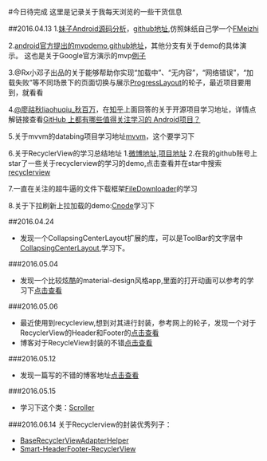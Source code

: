 #今日待完成
这里是记录关于我每天浏览的一些干货信息

##2016.04.13
1.[妹子Android源码分析](http://www.jianshu.com/p/47e72693a302)，[github地址](https://github.com/drakeet/Meizhi),仿照妹纸自己学一个[FMeizhi](https://github.com/baoyachi/fmeizhi)

2.[android官方提出的mvpdemo](http://mp.weixin.qq.com/s?__biz=MzA3ODg4MDk0Ng==&mid=403539764&idx=1&sn=d30d89e6848a8e13d4da0f5639100e5f&scene=0),[github地址](https://github.com/googlesamples/android-architecture/)，其他分支有关于demo的具体演示。
这也是关于Google官方演示的mvp[例子](http://www.judymax.com/)

3.@Rx小邓子出品的关于能够帮助你实现“加载中”、“无内容”，“网络错误”，“加载失败”等不同场景下的页面切换与展示[ProgressLayout](https://github.com/LianjiaTech/ProgressLayout)的轮子，最近项目要用到，就看看

4.[@廖祜秋liaohuqiu_秋百万](http://weibo.com/liaohuqiu?is_all=1)，在[知乎](https://www.zhihu.com/question/23804819/answer/95048897)上面回答的关于开源项目学习地址，详情点解链接查看[GitHub 上都有哪些值得关注学习的 Android项目？](http://www.android-gems.com/)

5.关于mvvm的databing项目学习地址[mvvm](https://github.com/tianzhijiexian/DBinding)，这个要学习下

6.关于RecyclerView的学习总结地址
1.[微博地址](http://weibo.com/u/2675684347?from=feed&loc=nickname),[项目地址]((https://github.com/dinuscxj/RecyclerItemDecoration))
2.在我的github账号上star了一些关于recyclerview的学习的demo,点击查看并在star中搜索[recyclerview](https://github.com/baoyachi)

7.一直在关注的超牛逼的文件下载框架[FileDownloader](https://github.com/lingochamp/FileDownloader)的学习

8.关于下拉刷新上拉加载的demo:[Cnode](https://github.com/TakWolf/CNode-Material-Design/)学习下

##2016.04.24
* 发现一个CollapsingCenterLayout扩展的库，可以是ToolBar的文字居中[CollapsingCenterLayout](https://github.com/anzewei/Android-DesignEx),学习下。

###2016.05.04
* 发现一个比较炫酷的material-design风格app,里面的打开动画可以参考的学习下[点击查看](https://github.com/googlesamples/android-topeka)

###2016.05.06
* 最近使用到recycleview,想到对其进行封装，参考网上的轮子，发现一个对于RecyclerView的Header和Footer的[点击查看](https://github.com/cundong/HeaderAndFooterRecyclerView)
* 博客对于RecycleView封装的不错[点击查看](http://www.jianshu.com/users/f958e66439f0/latest_articles)

###2016.05.12
* 发现一篇写的不错的博客地址[点击查看](http://blog.csdn.net/liaoinstan)

###2016.05.15
* 学习下这个类：[Scroller](http://developer.android.com/intl/zh-cn/reference/android/widget/Scroller.html)

###2016.06.14
关于Recyclerview的封装优秀列子：
* [BaseRecyclerViewAdapterHelper](https://github.com/CymChad/BaseRecyclerViewAdapterHelper)
* [Smart-HeaderFooter-RecyclerView](https://github.com/songhanghang/Smart-HeaderFooter-RecyclerView)
